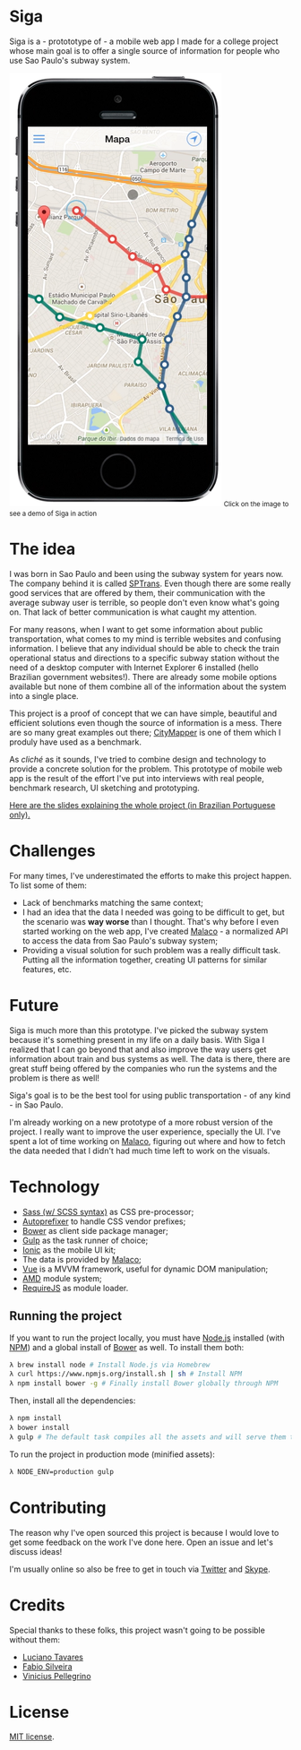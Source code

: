 # Siga

Siga is a - protototype of - a mobile web app I made for a college project whose main goal is to offer a single source of information for people who use Sao Paulo's subway system.

[![Siga](./demo.png)](https://cloudup.com/cqn4fjWT1oF)
<small>Click on the image to see a demo of Siga in action</small>

# The idea

I was born in Sao Paulo and been using the subway system for years now. The company behind it is called [SPTrans](http://www.sptrans.com.br). Even though there are some really good services that are offered by them, their communication with the average subway user is terrible, so people don't even know what's going on. That lack of better communication is what caught my attention.

For many reasons, when I want to get some information about public transportation, what comes to my mind is terrible websites and confusing information. I believe that any individual should be able to check the train operational status and directions to a specific subway station without the need of a desktop computer with Internet Explorer 6 installed (hello Brazilian government websites!).
There are already some mobile options available but none of them combine all of the information about the system into a single place.

This project is a proof of concept that we can have simple, beautiful and efficient solutions even though the source of information is a mess. There are so many great examples out there; [CityMapper](https://citymapper.com) is one of them which I produly have used as a benchmark.

As *cliché* as it sounds, I've tried to combine design and technology to provide a concrete solution for the problem.
This prototype of mobile web app is the result of the effort I've put into interviews with real people, benchmark research, UI sketching and prototyping.

[Here are the slides explaining the whole project (in Brazilian Portuguese only).](https://speakerdeck.com/rafaelrinaldi/projeto-de-conclusao-de-curso)

# Challenges

For many times, I've underestimated the efforts to make this project happen. To list some of them:

  * Lack of benchmarks matching the same context;
  * I had an idea that the data I needed was going to be difficult to get, but the scenario was **way worse** than I thought. That's why before I even started working on the web app, I've created [Malaco](http://github.com/rafaelrinaldi/malaco) - a normalized API to access the data from Sao Paulo's subway system;
  * Providing a visual solution for such problem was a really difficult task. Putting all the information together, creating UI patterns for similar features, etc.

# Future

Siga is much more than this prototype. I've picked the subway system because it's something present in my life on a daily basis. With Siga I realized that I can go beyond that and also improve the way users get information about train and bus systems as well. The data is there, there are great stuff being offered by the companies who run the systems and the problem is there as well!

Siga's goal is to be the best tool for using public transportation - of any kind - in Sao Paulo.

I'm already working on a new prototype of a more robust version of the project. I really want to improve the user experience, specially the UI. I've spent a lot of time working on [Malaco](http://github.com/rafaelrinaldi/malaco), figuring out where and how to fetch the data needed that I didn't had much time left to work on the visuals.

# Technology

  * [Sass (w/ SCSS syntax)](http://sass-lang.com) as CSS pre-processor;
  * [Autoprefixer](https://github.com/postcss/autoprefixer) to handle CSS vendor prefixes;
  * [Bower](http://bower.io) as client side package manager;
  * [Gulp](http://gulpjs.com) as the task runner of choice;
  * [Ionic](http://ionicframework.com) as the mobile UI kit;
  * The data is provided by [Malaco](http://github.com/rafaelrinaldi/malaco);
  * [Vue](http://vuejs.org) is a MVVM framework, useful for dynamic DOM manipulation;
  * [AMD](http://en.wikipedia.org/wiki/Asynchronous_module_definition) module system;
  * [RequireJS](http://requirejs.org) as module loader.

## Running the project

If you want to run the project locally, you must have [Node.js](http://nodejs.org) installed (with [NPM](http://npmjs.com)) and a global install of [Bower](http://bower.io) as well. To install them both:

```sh
λ brew install node # Install Node.js via Homebrew
λ curl https://www.npmjs.org/install.sh | sh # Install NPM
λ npm install bower -g # Finally install Bower globally through NPM
```

Then, install all the dependencies:

```sh
λ npm install
λ bower install
λ gulp # The default task compiles all the assets and will serve them to the localhost
```

To run the project in production mode (minified assets):

```sh
λ NODE_ENV=production gulp
```

# Contributing

The reason why I've open sourced this project is because I would love to get some feedback on the work I've done here. Open an issue and let's discuss ideas!

I'm usually online so also be free to get in touch via [Twitter](http://twitter.com/rafaelrinaldi) and [Skype](skype:rafaelrinaldi).

# Credits

Special thanks to these folks, this project wasn't going to be possible without them:

  * [Luciano Tavares](https://twitter.com/lucianot)
  * [Fabio Silveira](https://twitter.com/fabionsilveira)
  * [Vinicius Pellegrino](https://twitter.com/vinigp)

# License

[MIT license](http://rinaldi.mit-license.org).
